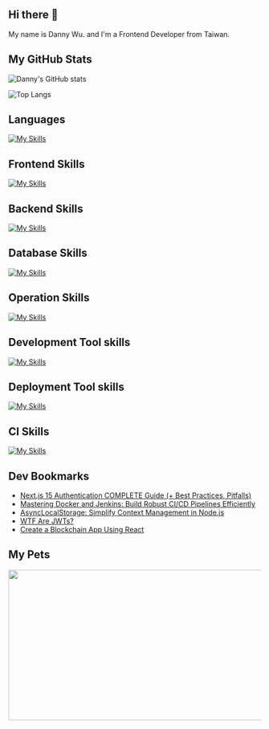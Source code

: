 
## Hi there 👋
My name is Danny Wu. and I'm a Frontend Developer from Taiwan.

## My GitHub Stats
![Danny's GitHub stats](https://github-readme-stats.vercel.app/api?username=danny101201&show_icons=true&count_private=true&theme=react)

![Top Langs](https://github-readme-stats.vercel.app/api/top-langs/?username=danny101201&layout=compact&theme=react)


## Languages
[![My Skills](https://skillicons.dev/icons?i=js,html,css,ts,react,nodejs)](https://skillicons.dev)

## Frontend Skills

[![My Skills](https://skillicons.dev/icons?i=react,materialui,tailwind,sass,bootstrap,redux,vite,nextjs)](https://skillicons.dev)

## Backend Skills

[![My Skills](https://skillicons.dev/icons?i=express,nodejs,graphql,nestjs)](https://skillicons.dev)

## Database Skills

[![My Skills](https://skillicons.dev/icons?i=mongodb,redis,mysql,postgres,prisma)](https://skillicons.dev)

## Operation Skills

[![My Skills](https://skillicons.dev/icons?i=docker,git,githubactions,linux,vim,nginx)](https://skillicons.dev)

## Development Tool skills

[![My Skills](https://skillicons.dev/icons?i=github,git,vscode,webpack)](https://skillicons.dev)

## Deployment Tool skills

[![My Skills](https://skillicons.dev/icons?i=vercel,netlify)](https://skillicons.dev)


## CI Skills

[![My Skills](https://skillicons.dev/icons?i=gitlab)](https://skillicons.dev)


## Dev Bookmarks
<!-- daily.dev BOOKMARKS:START -->
- [Next.js 15 Authentication COMPLETE Guide &lpar;+ Best Practices, Pitfalls&rpar;](https://app.daily.dev/posts/0fIIt4iRD?utm_source=rss&utm_medium=bookmarks&utm_campaign=NRtczkLiNqtGyKkglwy1k)
- [Mastering Docker and Jenkins: Build Robust CI/CD Pipelines Efficiently](https://app.daily.dev/posts/B3kVHiPzE?utm_source=rss&utm_medium=bookmarks&utm_campaign=NRtczkLiNqtGyKkglwy1k)
- [AsyncLocalStorage: Simplify Context Management in Node.js](https://app.daily.dev/posts/U6bLhardy?utm_source=rss&utm_medium=bookmarks&utm_campaign=NRtczkLiNqtGyKkglwy1k)
- [WTF Are JWTs?](https://app.daily.dev/posts/Ot7ZJeokZ?utm_source=rss&utm_medium=bookmarks&utm_campaign=NRtczkLiNqtGyKkglwy1k)
- [Create a Blockchain App Using React](https://app.daily.dev/posts/l6AUOMHQL?utm_source=rss&utm_medium=bookmarks&utm_campaign=NRtczkLiNqtGyKkglwy1k)
<!-- daily.dev BOOKMARKS:END -->

## My Pets

<a href="https://github.com/devxb/gitanimals">
<img
  src="https://render.gitanimals.org/farms/Danny101201"
  width="600"
  height="300"
/>
</a>
